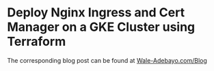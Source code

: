 # Deploy Nginx Ingress and Cert Manager on a GKE Cluster using Terraform

The corresponding blog post can be found at [Wale-Adebayo.com/Blog](https://Wale-Adebayo.com/blog/2017/9/11/dms)
